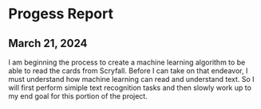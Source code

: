 # Progess Report
## March 21, 2024
I am beginning the process to create a machine learning algorithm to be able to read the cards from Scryfall. Before I can take on that endeavor, I must understand how machine learning can read and understand text. So I will first perform simiple text recognition tasks and then slowly work up to my end goal for this portion of the project.